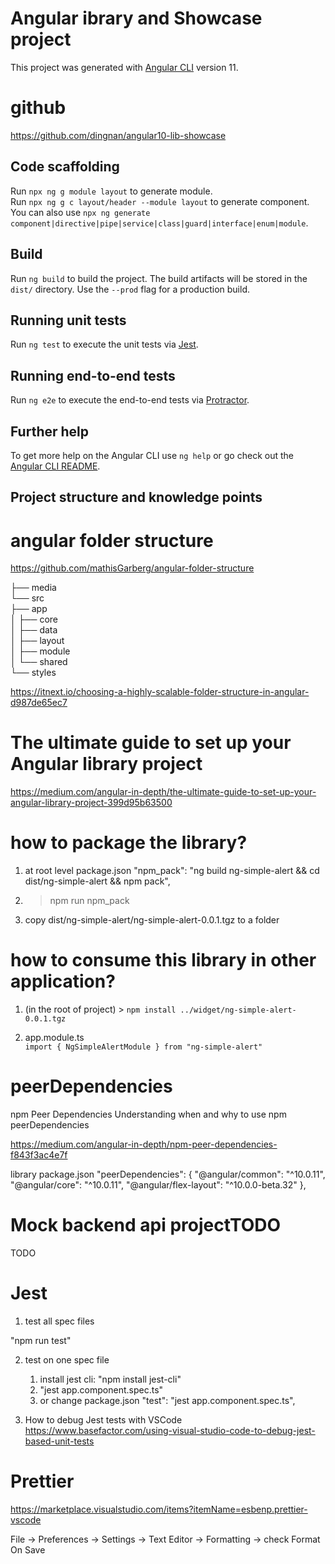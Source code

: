 # Angular ibrary and Showcase project

This project was generated with [Angular CLI](https://github.com/angular/angular-cli) version 11.

# github

https://github.com/dingnan/angular10-lib-showcase

## Code scaffolding

Run `npx ng g module layout` to generate module.  
Run `npx ng g c layout/header --module layout` to generate component.  
You can also use `npx ng generate component|directive|pipe|service|class|guard|interface|enum|module`.

## Build

Run `ng build` to build the project. The build artifacts will be stored in the `dist/` directory. Use the `--prod` flag for a production build.

## Running unit tests

Run `ng test` to execute the unit tests via [Jest](https://jestjs.io/).

## Running end-to-end tests

Run `ng e2e` to execute the end-to-end tests via [Protractor](http://www.protractortest.org/).

## Further help

To get more help on the Angular CLI use `ng help` or go check out the [Angular CLI README](https://github.com/angular/angular-cli/blob/master/README.md).

## Project structure and knowledge points

# angular folder structure

https://github.com/mathisGarberg/angular-folder-structure

├── media  
└── src  
├── app  
│ ├── core  
│ ├── data  
│ ├── layout  
│ ├── module  
│ └── shared  
└── styles

https://itnext.io/choosing-a-highly-scalable-folder-structure-in-angular-d987de65ec7

# The ultimate guide to set up your Angular library project

https://medium.com/angular-in-depth/the-ultimate-guide-to-set-up-your-angular-library-project-399d95b63500

# how to package the library?

1. at root level package.json
   "npm_pack": "ng build ng-simple-alert && cd dist/ng-simple-alert && npm pack",

2. > npm run npm_pack

3. copy dist/ng-simple-alert/ng-simple-alert-0.0.1.tgz to a folder

# how to consume this library in other application?

1. (in the root of project) > `npm install ../widget/ng-simple-alert-0.0.1.tgz`

2. app.module.ts  
   `import { NgSimpleAlertModule } from "ng-simple-alert"`

# peerDependencies

npm Peer Dependencies
Understanding when and why to use npm peerDependencies

https://medium.com/angular-in-depth/npm-peer-dependencies-f843f3ac4e7f

library package.json
"peerDependencies": {
"@angular/common": "^10.0.11",
"@angular/core": "^10.0.11",
"@angular/flex-layout": "^10.0.0-beta.32"
},

# Mock backend api projectTODO

TODO

# Jest

1. test all spec files

"npm run test"

2. test on one spec file

   1. install jest cli: "npm install jest-cli"
   2. "jest app.component.spec.ts"
   3. or change package.json "test": "jest app.component.spec.ts",

3. How to debug Jest tests with VSCode
   https://www.basefactor.com/using-visual-studio-code-to-debug-jest-based-unit-tests

# Prettier

https://marketplace.visualstudio.com/items?itemName=esbenp.prettier-vscode

File -> Preferences -> Settings -> Text Editor -> Formatting -> check Format On Save
